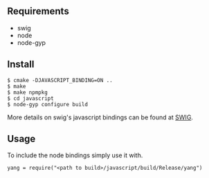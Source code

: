 ## Requirements

* swig
* node
* node-gyp

## Install

```
$ cmake -DJAVASCRIPT_BINDING=ON ..
$ make
$ make npmpkg
$ cd javascript
$ node-gyp configure build
```

More details on swig's javascript bindings can be found at [SWIG](http://www.swig.org/Doc3.0/Javascript.html#Javascript_node_extensions).

## Usage

To include the node bindings simply use it with.

```
yang = require("<path to build>/javascript/build/Release/yang")
```

